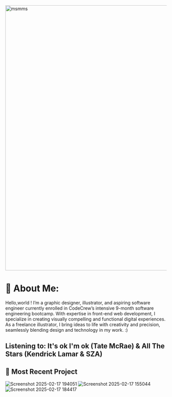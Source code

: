 <img width="826" alt="msmms" src="https://github.com/user-attachments/assets/1c5d5b5b-c252-45ab-a9cb-80b8ff26417c" />

# 🌱 About Me:
Hello,world ! I’m a graphic designer, illustrator, and aspiring software engineer currently enrolled in CodeCrew’s intensive 9-month software engineering bootcamp. With expertise in front-end web development, I specialize in creating visually compelling and functional digital experiences. As a freelance illustrator, I bring ideas to life with creativity and precision, seamlessly blending design and technology in my work. :)
 
 ## Listening to: It's ok I'm ok (Tate McRae) & All The Stars (Kendrick Lamar & SZA)

  ## 🌱 Most Recent Project 
 ![Screenshot 2025-02-17 194051](https://github.com/user-attachments/assets/13d3a1de-1d20-4b4f-82fe-c779b2e32c8a)
 ![Screenshot 2025-02-17 155044](https://github.com/user-attachments/assets/895356c8-c440-4be4-9a58-336d5d80e6ae)
![Screenshot 2025-02-17 184417](https://github.com/user-attachments/assets/9152fca1-1350-4b17-90d7-b657588e4b97)


